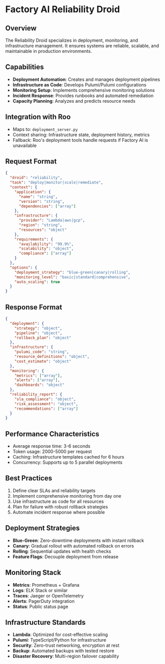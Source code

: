 # Factory AI Reliability Droid

## Overview
The Reliability Droid specializes in deployment, monitoring, and infrastructure management. It ensures systems are reliable, scalable, and maintainable in production environments.

## Capabilities
- **Deployment Automation**: Creates and manages deployment pipelines
- **Infrastructure as Code**: Develops Pulumi/Pulumi configurations
- **Monitoring Setup**: Implements comprehensive monitoring solutions
- **Incident Response**: Provides runbooks and automated remediation
- **Capacity Planning**: Analyzes and predicts resource needs

## Integration with Roo
- Maps to: `deployment_server.py`
- Context sharing: Infrastructure state, deployment history, metrics
- Fallback: Roo's deployment tools handle requests if Factory AI is unavailable

## Request Format
```json
{
  "droid": "reliability",
  "task": "deploy|monitor|scale|remediate",
  "context": {
    "application": {
      "name": "string",
      "version": "string",
      "dependencies": ["array"]
    },
    "infrastructure": {
      "provider": "Lambda|aws|gcp",
      "region": "string",
      "resources": "object"
    },
    "requirements": {
      "availability": "99.9%",
      "scalability": "object",
      "compliance": ["array"]
    }
  },
  "options": {
    "deployment_strategy": "blue-green|canary|rolling",
    "monitoring_level": "basic|standard|comprehensive",
    "auto_scaling": true
  }
}
```

## Response Format
```json
{
  "deployment": {
    "strategy": "object",
    "pipeline": "object",
    "rollback_plan": "object"
  },
  "infrastructure": {
    "pulumi_code": "string",
    "resource_definitions": "object",
    "cost_estimate": "object"
  },
  "monitoring": {
    "metrics": ["array"],
    "alerts": ["array"],
    "dashboards": "object"
  },
  "reliability_report": {
    "sla_compliance": "object",
    "risk_assessment": "object",
    "recommendations": ["array"]
  }
}
```

## Performance Characteristics
- Average response time: 3-6 seconds
- Token usage: 2000-5000 per request
- Caching: Infrastructure templates cached for 6 hours
- Concurrency: Supports up to 5 parallel deployments

## Best Practices
1. Define clear SLAs and reliability targets
2. Implement comprehensive monitoring from day one
3. Use infrastructure as code for all resources
4. Plan for failure with robust rollback strategies
5. Automate incident response where possible

## Deployment Strategies
- **Blue-Green**: Zero-downtime deployments with instant rollback
- **Canary**: Gradual rollout with automated rollback on errors
- **Rolling**: Sequential updates with health checks
- **Feature Flags**: Decouple deployment from release

## Monitoring Stack
- **Metrics**: Prometheus + Grafana
- **Logs**: ELK Stack or similar
- **Traces**: Jaeger or OpenTelemetry
- **Alerts**: PagerDuty integration
- **Status**: Public status page

## Infrastructure Standards
- **Lambda**: Optimized for cost-effective scaling
- **Pulumi**: TypeScript/Python for infrastructure
- **Security**: Zero-trust networking, encryption at rest
- **Backup**: Automated backups with tested restore
- **Disaster Recovery**: Multi-region failover capability